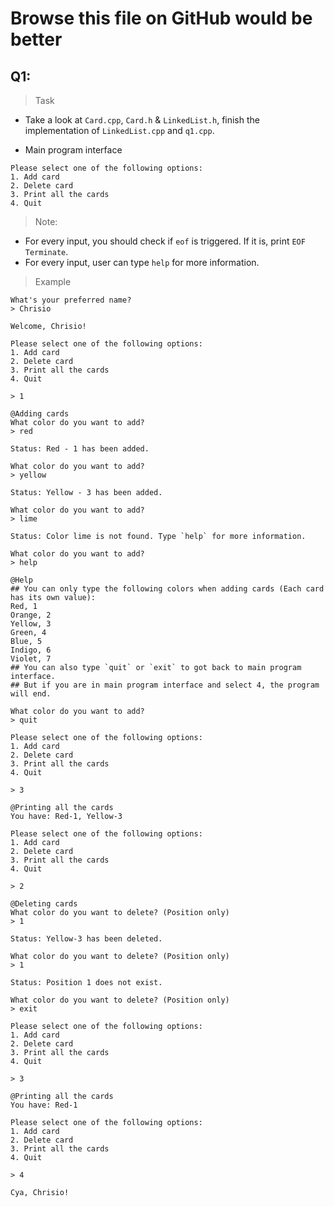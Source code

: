 # Browse this file on GitHub would be better

## Q1:

> Task

* Take a look at `Card.cpp`, `Card.h` & `LinkedList.h`, finish the implementation of `LinkedList.cpp` and `q1.cpp`.

* Main program interface

```
Please select one of the following options:
1. Add card
2. Delete card
3. Print all the cards
4. Quit
```

> Note:

* For every input, you should check if `eof` is triggered. If it is, print `EOF Terminate`.
* For every input, user can type `help` for more information.

> Example

```
What's your preferred name?
> Chrisio

Welcome, Chrisio!

Please select one of the following options:
1. Add card
2. Delete card
3. Print all the cards
4. Quit

> 1

@Adding cards
What color do you want to add?
> red

Status: Red - 1 has been added.

What color do you want to add?
> yellow

Status: Yellow - 3 has been added.

What color do you want to add?
> lime

Status: Color lime is not found. Type `help` for more information.

What color do you want to add?
> help

@Help
## You can only type the following colors when adding cards (Each card has its own value):
Red, 1
Orange, 2
Yellow, 3
Green, 4
Blue, 5
Indigo, 6
Violet, 7
## You can also type `quit` or `exit` to got back to main program interface.
## But if you are in main program interface and select 4, the program will end.

What color do you want to add?
> quit

Please select one of the following options:
1. Add card
2. Delete card
3. Print all the cards
4. Quit

> 3

@Printing all the cards
You have: Red-1, Yellow-3

Please select one of the following options:
1. Add card
2. Delete card
3. Print all the cards
4. Quit

> 2

@Deleting cards
What color do you want to delete? (Position only)
> 1

Status: Yellow-3 has been deleted.

What color do you want to delete? (Position only)
> 1

Status: Position 1 does not exist.

What color do you want to delete? (Position only)
> exit

Please select one of the following options:
1. Add card
2. Delete card
3. Print all the cards
4. Quit

> 3

@Printing all the cards
You have: Red-1

Please select one of the following options:
1. Add card
2. Delete card
3. Print all the cards
4. Quit

> 4

Cya, Chrisio!
```
